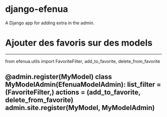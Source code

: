 # django-efenua
A Django app for adding extra in the admin.

# Ajouter des favoris sur des models
---
from efenua.utils import FavoriteFilter, add_to_favorite, delete_from_favorite

@admin.register(MyModel)
class MyModelAdmin(EfenuaModelAdmin):
    list_filter = (FavoriteFilter,)
    actions = (add_to_favorite, delete_from_favorite)
admin.site.register(MyModel, MyModelAdmin)
---